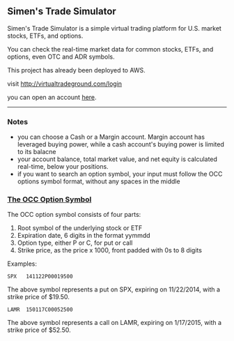 ## Simen's Trade Simulator

Simen's Trade Simulator is a simple virtual trading platform for U.S. market stocks, ETFs, and options.

You can check the real-time market data for common stocks, ETFs, and options, even OTC and ADR symbols.

This project has already been deployed to AWS.

visit http://virtualtradeground.com/login

you can open an account [here](http://virtualtradeground.com/signup).

----
### Notes
* you can choose a Cash or a Margin account. Margin account has leveraged buying power, while a cash account's buying power is limited to its balacne
* your account balance, total market value, and net equity is calculated real-time, below your positions.
* if you want to search an option symbol, your input must follow the OCC options symbol format, without any spaces in the middle


### [The OCC Option Symbol](https://en.wikipedia.org/wiki/Option_symbol)

The OCC option symbol consists of four parts:

1. Root symbol of the underlying stock or ETF
2. Expiration date, 6 digits in the format yymmdd
3. Option type, either P or C, for put or call
4. Strike price, as the price x 1000, front padded with 0s to 8 digits

Examples:

`SPX   141122P00019500`

The above symbol represents a put on SPX, expiring on 11/22/2014, with a strike price of $19.50.

`LAMR  150117C00052500`

The above symbol represents a call on LAMR, expiring on 1/17/2015, with a strike price of $52.50.